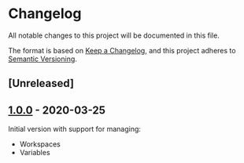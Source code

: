 # Changelog

All notable changes to this project will be documented in this file.

The format is based on [Keep a Changelog](https://keepachangelog.com/en/1.0.0/),
and this project adheres to [Semantic Versioning](https://semver.org/spec/v2.0.0.html).

## [Unreleased]

## [1.0.0] - 2020-03-25

Initial version with support for managing:

* Workspaces
* Variables


[//]: # (Release links)
[1.0.0]: https://github.com/rgreinho/tfe-cli/releases/tag/1.0.0

[//]: # (Issue/PR links)
